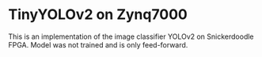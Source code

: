# TinyYOLOv2 on Zynq7000
This is an implementation of the image classifier YOLOv2 on Snickerdoodle FPGA.  Model was not trained and is only feed-forward.
